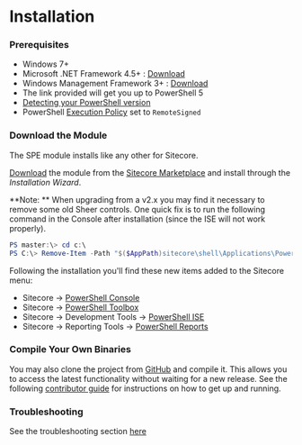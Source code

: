 # Installation

### Prerequisites

* Windows 7+
* Microsoft .NET Framework 4.5+ : [Download][2]  
* Windows Management Framework 3+ : [Download][3]
 * The link provided will get you up to PowerShell 5
 * [Detecting your PowerShell version][7]
* PowerShell [Execution Policy][8] set to `RemoteSigned`


### Download the Module

The SPE module installs like any other for Sitecore. 

[Download][1] the module from the [Sitecore Marketplace][4] and install through the _Installation Wizard_.

**Note: ** When upgrading from a v2.x you may find it necessary to remove some old Sheer controls. One quick fix is to run the following command in the Console after installation (since the ISE will not work properly).

```powershell
PS master:\> cd c:\
PS C:\> Remove-Item -Path "$($AppPath)sitecore\shell\Applications\PowerShell" -Recurse
```

Following the installation you'll find these new items added to the Sitecore menu:
* Sitecore -> [PowerShell Console](console.md)
* Sitecore -> [PowerShell Toolbox](toolbox.md)
* Sitecore -> Development Tools -> [PowerShell ISE](scripting.md)
* Sitecore -> Reporting Tools -> [PowerShell Reports](reports.md)

### Compile Your Own Binaries

You may also clone the project from [GitHub][5] and compile it. This allows you to access the latest functionality without waiting for a new release. See the following [contributor guide](contributor-guide.md) for instructions on how to get up and running.

### Troubleshooting

See the troubleshooting section [here](troubleshooting.md)

[1]: https://marketplace.sitecore.net/Modules/Sitecore_PowerShell_console.aspx
[2]: http://www.microsoft.com/en-us/download/details.aspx?id=30653 "Link to version 4.5"
[3]: https://www.microsoft.com/en-us/download/details.aspx?id=50395 "Link to version 5"
[4]: https://marketplace.sitecore.net/
[5]: https://git.io/spe
[6]: #
[7]: http://stackoverflow.com/questions/1825585/determine-installed-powershell-version
[8]: https://technet.microsoft.com/en-us/library/ee176961.aspx